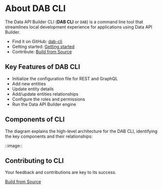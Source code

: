 # About DAB CLI

The Data API Builder CLI (**DAB CLI** or `DAB`) is a command line tool that streamlines local development experience for applications using Data API Builder.

- Find it on GitHub: [dab-cli](https://github.com/Azure/hawaii-cli/tags)
- Getting started: [Getting started](./getting-started-dab-cli.md)
- Contribute: [Build from Source](../../src/Hawaii-Cli/CONTRIBUTING.md)

## Key Features of DAB CLI

- Initialize the configuration file for REST and GraphQL
- Add new entities
- Update entity details
- Add/update entities relationships
- Configure the roles and permissions
- Run the Data API Builder engine

## Components of CLI

The diagram explains the high-level architecture for the DAB CLI, identifying the key components and their relationships:

::image::

## Contributing to CLI

Your feedback and contributions are key to its success.

[Build from Source](../../src/Hawaii-Cli/CONTRIBUTING.md)
